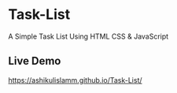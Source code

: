 # Task-List
A Simple Task List Using HTML CSS & JavaScript
## Live Demo
https://ashikulislamm.github.io/Task-List/
